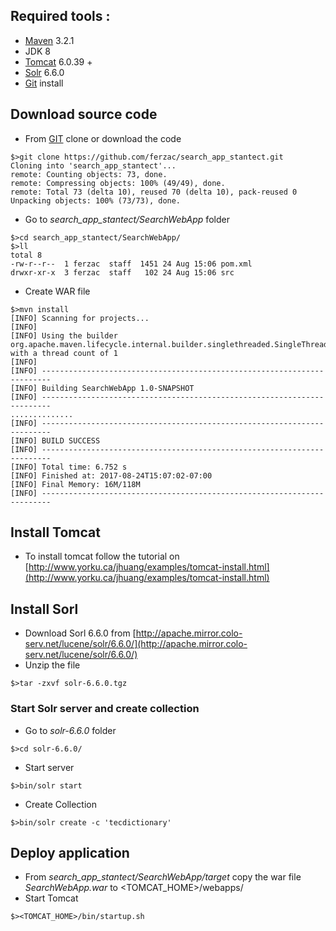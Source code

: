
## Required tools :
* [Maven](https://maven.apache.org/) 3.2.1
* JDK 8
* [Tomcat](https://tomcat.apache.org/download-70.cgi) 6.0.39 +
* [Solr](http://www.apache.org/dyn/closer.lua/lucene/solr/6.6.0) 6.6.0
* [Git](https://www.atlassian.com/git/tutorials/install-git) install

## Download source code
* From [GIT](https://github.com/ferzac/search_app_stantect.git) clone or download the code
```
$>git clone https://github.com/ferzac/search_app_stantect.git
Cloning into 'search_app_stantect'...
remote: Counting objects: 73, done.
remote: Compressing objects: 100% (49/49), done.
remote: Total 73 (delta 10), reused 70 (delta 10), pack-reused 0
Unpacking objects: 100% (73/73), done.
```
* Go to *search_app_stantect/SearchWebApp* folder
```
$>cd search_app_stantect/SearchWebApp/
$>ll
total 8
-rw-r--r--  1 ferzac  staff  1451 24 Aug 15:06 pom.xml
drwxr-xr-x  3 ferzac  staff   102 24 Aug 15:06 src
```
* Create WAR file
```
$>mvn install
[INFO] Scanning for projects...
[INFO]
[INFO] Using the builder org.apache.maven.lifecycle.internal.builder.singlethreaded.SingleThreadedBuilder with a thread count of 1
[INFO]                                                                         
[INFO] ------------------------------------------------------------------------
[INFO] Building SearchWebApp 1.0-SNAPSHOT
[INFO] ------------------------------------------------------------------------
..............
[INFO] ------------------------------------------------------------------------
[INFO] BUILD SUCCESS
[INFO] ------------------------------------------------------------------------
[INFO] Total time: 6.752 s
[INFO] Finished at: 2017-08-24T15:07:02-07:00
[INFO] Final Memory: 16M/118M
[INFO] ------------------------------------------------------------------------
```
## Install Tomcat
* To install tomcat follow the tutorial on [http://www.yorku.ca/jhuang/examples/tomcat-install.html](http://www.yorku.ca/jhuang/examples/tomcat-install.html)

## Install Sorl
* Download Sorl 6.6.0 from [http://apache.mirror.colo-serv.net/lucene/solr/6.6.0/](http://apache.mirror.colo-serv.net/lucene/solr/6.6.0/)
* Unzip the file
```
$>tar -zxvf solr-6.6.0.tgz
```
### Start Solr server and create collection
* Go to *solr-6.6.0* folder
```
$>cd solr-6.6.0/
```
* Start server
```
$>bin/solr start
```
* Create Collection
```
$>bin/solr create -c 'tecdictionary'
```

## Deploy application
* From *search_app_stantect/SearchWebApp/target* copy the war file *SearchWebApp.war* to <TOMCAT_HOME>/webapps/
* Start Tomcat
```
$><TOMCAT_HOME>/bin/startup.sh
```
